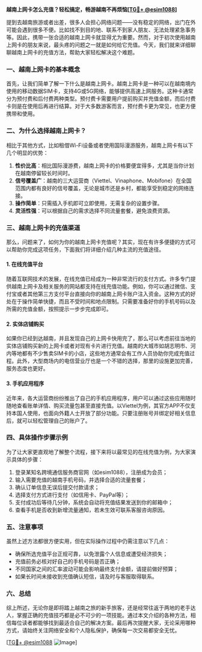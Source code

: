 **越南上网卡怎么充值？轻松搞定，畅游越南不再烦恼[[TG💪+ @esim1088](https://t.me/s/esim1088)]**

提到去越南旅游或者出差，很多人会担心网络问题——没有稳定的网络，出门在外可能会遇到很多不便。比如找不到目的地、联系不到家人朋友、无法处理紧急事务等。因此，携带一张合适的越南上网卡就显得尤为重要。然而，对于初次使用越南上网卡的朋友来说，最头疼的问题之一就是如何给它充值。今天，我们就来详细聊聊越南上网卡的充值方法，帮助大家轻松解决这个难题。

### 一、越南上网卡的基本概念

首先，让我们简单了解一下什么是越南上网卡。越南上网卡是一种可以在越南境内使用的移动数据SIM卡，支持4G或5G网络，能够提供高速上网服务。这种卡通常分为预付费和后付费两种类型。预付费卡需要用户提前购买并充值金额，而后付费卡则是在使用后再进行结算。对于大多数游客而言，预付费卡更为常见，也更方便携带和使用。

### 二、为什么选择越南上网卡？

相比于其他方式，比如租借Wi-Fi设备或者使用国际漫游服务，越南上网卡有以下几个明显的优势：

1. **性价比高**：相比国际漫游费，越南上网卡的价格要便宜得多，尤其是当你计划在越南停留较长时间时。
2. **信号覆盖广**：越南的三大运营商（Viettel、Vinaphone、Mobifone）在全国范围内都有良好的信号覆盖，无论是城市还是乡村，都能享受到稳定的网络连接。
3. **操作简单**：只需插入手机即可立即使用，无需复杂的设置步骤。
4. **灵活性强**：可以根据自己的需求选择不同流量套餐，避免浪费资源。

### 三、越南上网卡的充值渠道

那么，问题来了，如何为你的越南上网卡充值呢？其实，现在有许多便捷的方式可以帮助你完成这项任务，下面我们将详细介绍几种主流的充值途径。

#### 1. 在线充值平台

随着互联网技术的发展，在线充值已经成为一种非常流行的支付方式。许多专门提供越南上网卡及相关服务的网站都支持在线充值功能。例如，你可以通过微信、支付宝或者其他第三方支付平台直接向你的越南上网卡账户注入资金。这种方式的好处在于操作简单快捷，而且不受时间和地点限制。只需要准备好你的手机号码以及所需的充值金额，按照提示一步步完成即可。

#### 2. 实体店铺购买

如果你已经到达越南，并且发现自己的上网卡快用完了，那么可以考虑前往当地的实体店铺购买新的上网卡或者对现有卡片进行充值。越南的大城市如胡志明市、河内等地都有不少售卖SIM卡的小店，这些地方通常会有工作人员协助你完成充值过程。此外，大型商场内的电信营业厅也是一个不错的选择，那里的设施更加完善，服务态度也更好。

#### 3. 手机应用程序

近年来，各大运营商纷纷推出了自己的手机应用程序，用户可以通过这些应用随时随地查看账单详情、购买流量包甚至直接充值。以Viettel为例，其官方APP不仅支持本国人使用，也面向外籍人士开放了部分功能。只要注册账号并绑定好相关信息后，就可以轻松管理自己的账户了。

### 四、具体操作步骤示例

为了让大家更直观地了解整个流程，接下来将以最常见的在线充值为例，为大家演示具体的步骤：

1. 登录某知名跨境通信服务商官网（如esim1088），注册成为会员；
2. 输入需要充值的越南手机号码，并选择合适的流量套餐；
3. 确认订单信息无误后提交付款请求；
4. 选择支付方式进行支付（如信用卡、PayPal等）；
5. 支付成功后等待几分钟，系统会自动将充值结果发送到你的邮箱中；
6. 查看手机是否收到新增流量通知，若未生效可联系客服咨询原因。

### 五、注意事项

虽然上述方法都很方便实用，但在实际操作过程中仍需注意以下几点：

- 确保所选充值平台正规可靠，以免泄露个人信息或遭受经济损失；
- 充值前务必核对好自己的手机号码是否正确；
- 不同国家之间的汇率波动可能会影响最终支付金额，请提前做好预算；
- 如果长时间未接收到充值确认短信，请及时与客服取得联系。

### 六、总结

综上所述，无论你是即将踏上越南之旅的新手旅客，还是经常往返于两地的老手达人，掌握正确的充值技巧都是必不可少的一项技能。通过本文介绍的各种方法，相信每位读者都能够找到最适合自己的解决方案。最后再次提醒大家，无论采用哪种方式，请始终关注网络安全和个人隐私保护，确保每一次交易都安全无忧。

[[TG💪+ @esim1088](https://t.me/s/esim1088) ![Image](https://i.postimg.cc/4NQfJmqS/Snipaste-2025-05-13-00-14-12.png)]